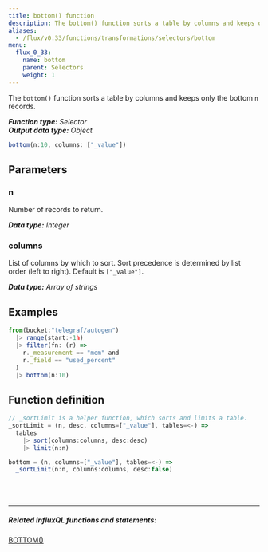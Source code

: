 ```yaml
---
title: bottom() function
description: The bottom() function sorts a table by columns and keeps only the bottom n records.
aliases:
  - /flux/v0.33/functions/transformations/selectors/bottom
menu:
  flux_0_33:
    name: bottom
    parent: Selectors
    weight: 1
---
```


The `bottom()` function sorts a table by columns and keeps only the bottom `n` records.

_**Function type:** Selector_  
_**Output data type:** Object_

```js
bottom(n:10, columns: ["_value"])
```

## Parameters

### n
Number of records to return.

_**Data type:** Integer_

### columns
List of columns by which to sort.
Sort precedence is determined by list order (left to right).
Default is `["_value"]`.

_**Data type:** Array of strings_

## Examples
```js
from(bucket:"telegraf/autogen")
  |> range(start:-1h)
  |> filter(fn: (r) =>
    r._measurement == "mem" and
    r._field == "used_percent"
  )
  |> bottom(n:10)
```

## Function definition
```js
// _sortLimit is a helper function, which sorts and limits a table.
_sortLimit = (n, desc, columns=["_value"], tables=<-) =>
  tables
    |> sort(columns:columns, desc:desc)
    |> limit(n:n)

bottom = (n, columns=["_value"], tables=<-) =>
  _sortLimit(n:n, columns:columns, desc:false)
```

<hr style="margin-top:4rem"/>

##### Related InfluxQL functions and statements:
[BOTTOM()](/influxdb/latest/query_language/functions/#bottom)
